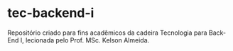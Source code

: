 # tec-backend-i

Repositório criado para fins acadêmicos da cadeira Tecnologia para Back-End I, lecionada pelo Prof. MSc. Kelson Almeida.
